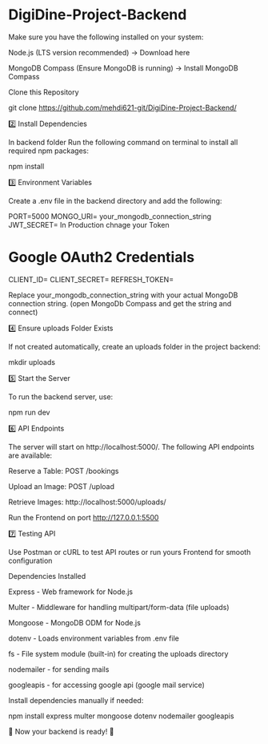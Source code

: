 # DigiDine-Project-Backend
Make sure you have the following installed on your system:

Node.js (LTS version recommended) → Download here

MongoDB Compass (Ensure MongoDB is running) → Install MongoDB Compass

Clone this Repository

git clone https://github.com/mehdi621-git/DigiDine-Project-Backend/

2️⃣ Install Dependencies

In backend folder Run the following command on terminal to install all required npm packages:

npm install

3️⃣ Environment Variables

Create a .env file in the backend directory and add the following:

PORT=5000
MONGO_URI= your_mongodb_connection_string
JWT_SECRET= In Production chnage your Token
# Google OAuth2 Credentials
CLIENT_ID=
CLIENT_SECRET=
REFRESH_TOKEN=

Replace your_mongodb_connection_string with your actual MongoDB connection string. (open MongoDb Compass and get the string and connect)


4️⃣ Ensure uploads Folder Exists

If not created automatically, create an uploads folder in the project backend:

mkdir uploads

5️⃣ Start the Server

To run the backend server, use:

npm run dev

6️⃣ API Endpoints

The server will start on http://localhost:5000/. The following API endpoints are available:

Reserve a Table: POST /bookings

Upload an Image: POST /upload

Retrieve Images: http://localhost:5000/uploads/<image-name>

Run the Frontend on port http://127.0.0.1:5500

7️⃣ Testing API

Use Postman or cURL to test API routes or run yours Frontend for smooth configuration

Dependencies Installed

Express - Web framework for Node.js

Multer - Middleware for handling multipart/form-data (file uploads)

Mongoose - MongoDB ODM for Node.js

dotenv - Loads environment variables from .env file

fs - File system module (built-in) for creating the uploads directory

nodemailer - for sending mails

googleapis - for accessing google api (google mail service)

Install dependencies manually if needed:

npm install express multer mongoose dotenv nodemailer googleapis

🚀 Now your backend is ready! 🚀

